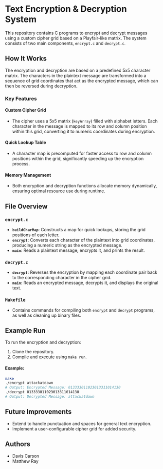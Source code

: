 # Text Encryption & Decryption System

This repository contains C programs to encrypt and decrypt messages using a custom cipher grid based on a Playfair-like matrix. The system consists of two main components, `encrypt.c` and `decrypt.c`.

## How It Works

The encryption and decryption are based on a predefined 5x5 character matrix. The characters in the plaintext message are transformed into a sequence of grid coordinates that act as the encrypted message, which can then be reversed during decryption.

### Key Features

#### Custom Cipher Grid
- The cipher uses a 5x5 matrix (`keyArray`) filled with alphabet letters. Each character in the message is mapped to its row and column position within this grid, converting it to numeric coordinates during encryption.

#### Quick Lookup Table
- A character map is precomputed for faster access to row and column positions within the grid, significantly speeding up the encryption process.

#### Memory Management
- Both encryption and decryption functions allocate memory dynamically, ensuring optimal resource use during runtime.

## File Overview

### `encrypt.c`
- **`buildCharMap`**: Constructs a map for quick lookups, storing the grid positions of each letter.
- **`encrypt`**: Converts each character of the plaintext into grid coordinates, producing a numeric string as the encrypted message.
- **`main`**: Reads a plaintext message, encrypts it, and prints the result.

### `decrypt.c`
- **`decrypt`**: Reverses the encryption by mapping each coordinate pair back to the corresponding character in the cipher grid.
- **`main`**: Reads an encrypted message, decrypts it, and displays the original text.

### `Makefile`
- Contains commands for compiling both `encrypt` and `decrypt` programs, as well as cleaning up binary files.

## Example Run

To run the encryption and decryption:
1. Clone the repository.
2. Compile and execute using `make run`.

#### Example:
```bash
make
./encrypt attackatdawn
# Output: Encrypted Message: 013333011023013311014130
./decrypt 013333011023013311014130
# Output: Decrypted Message: attackatdawn
```

## Future Improvements
- Extend to handle punctuation and spaces for general text encryption.
- Implement a user-configurable cipher grid for added security.

## Authors
- Davis Carson
- Matthew Ray
